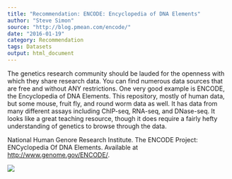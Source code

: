 ```yaml
---
title: "Recommendation: ENCODE: Encyclopedia of DNA Elements"
author: "Steve Simon"
source: "http://blog.pmean.com/encode/"
date: "2016-01-19"
category: Recommendation
tags: Datasets
output: html_document
---
```


The genetics research community should be lauded for the openness with
which they share research data. You can find numerous data sources that
are free and without ANY restrictions. One very good example is ENCODE,
the Encyclopedia of DNA Elements. This repository, mostly of human data,
but some mouse, fruit fly, and round worm data as well. It has data from
many different assays including ChIP-seq, RNA-seq, and DNase-seq. It
looks like a great teaching resource, though it does require a fairly
hefty understanding of genetics to browse through the data.

<!---More--->

National Human Genore Research Institute. The ENCODE Project:
ENCyclopedia Of DNA Elements. Available at
<http://www.genome.gov/ENCODE/>.

![](../../../web/images/16/encode01.png)




